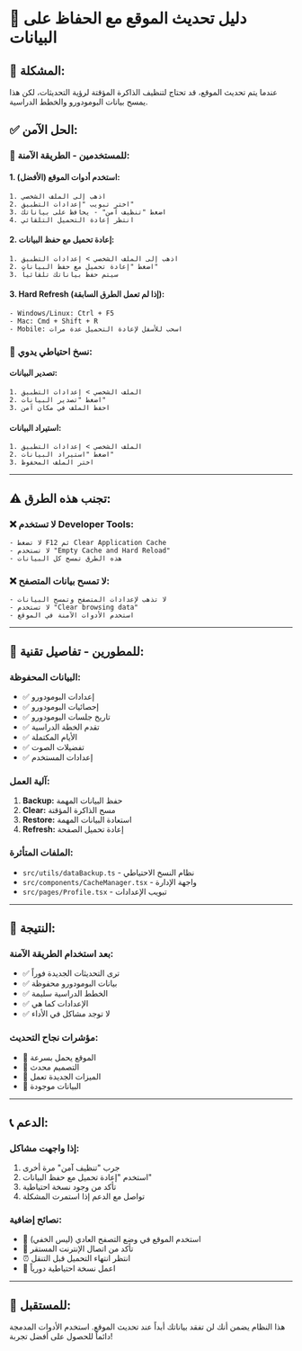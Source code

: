 # 🔄 دليل تحديث الموقع مع الحفاظ على البيانات

## 🎯 المشكلة:
عندما يتم تحديث الموقع، قد تحتاج لتنظيف الذاكرة المؤقتة لرؤية التحديثات، لكن هذا يمسح بيانات البومودورو والخطط الدراسية.

## ✅ الحل الآمن:

### 📱 **للمستخدمين - الطريقة الآمنة:**

#### 1. **استخدم أدوات الموقع (الأفضل):**
```
1. اذهب إلى الملف الشخصي
2. اختر تبويب "إعدادات التطبيق"
3. اضغط "تنظيف آمن" - يحافظ على بياناتك
4. انتظر إعادة التحميل التلقائي
```

#### 2. **إعادة تحميل مع حفظ البيانات:**
```
1. اذهب إلى الملف الشخصي > إعدادات التطبيق
2. اضغط "إعادة تحميل مع حفظ البيانات"
3. سيتم حفظ بياناتك تلقائياً
```

#### 3. **Hard Refresh (إذا لم تعمل الطرق السابقة):**
```
- Windows/Linux: Ctrl + F5
- Mac: Cmd + Shift + R
- Mobile: اسحب للأسفل لإعادة التحميل عدة مرات
```

### 💾 **نسخ احتياطي يدوي:**

#### **تصدير البيانات:**
```
1. الملف الشخصي > إعدادات التطبيق
2. اضغط "تصدير البيانات"
3. احفظ الملف في مكان آمن
```

#### **استيراد البيانات:**
```
1. الملف الشخصي > إعدادات التطبيق
2. اضغط "استيراد البيانات"
3. اختر الملف المحفوظ
```

---

## ⚠️ **تجنب هذه الطرق:**

### ❌ **لا تستخدم Developer Tools:**
```
- لا تضغط F12 ثم Clear Application Cache
- لا تستخدم "Empty Cache and Hard Reload"
- هذه الطرق تمسح كل البيانات
```

### ❌ **لا تمسح بيانات المتصفح:**
```
- لا تذهب لإعدادات المتصفح وتمسح البيانات
- لا تستخدم "Clear browsing data"
- استخدم الأدوات الآمنة في الموقع
```

---

## 🔧 **للمطورين - تفاصيل تقنية:**

### **البيانات المحفوظة:**
- ✅ إعدادات البومودورو
- ✅ إحصائيات البومودورو
- ✅ تاريخ جلسات البومودورو
- ✅ تقدم الخطة الدراسية
- ✅ الأيام المكتملة
- ✅ تفضيلات الصوت
- ✅ إعدادات المستخدم

### **آلية العمل:**
1. **Backup:** حفظ البيانات المهمة
2. **Clear:** مسح الذاكرة المؤقتة
3. **Restore:** استعادة البيانات المهمة
4. **Refresh:** إعادة تحميل الصفحة

### **الملفات المتأثرة:**
- `src/utils/dataBackup.ts` - نظام النسخ الاحتياطي
- `src/components/CacheManager.tsx` - واجهة الإدارة
- `src/pages/Profile.tsx` - تبويب الإعدادات

---

## 🎉 **النتيجة:**

### **بعد استخدام الطريقة الآمنة:**
- ✅ ترى التحديثات الجديدة فوراً
- ✅ بيانات البومودورو محفوظة
- ✅ الخطط الدراسية سليمة
- ✅ الإعدادات كما هي
- ✅ لا توجد مشاكل في الأداء

### **مؤشرات نجاح التحديث:**
- 🔄 الموقع يحمل بسرعة
- 🎨 التصميم محدث
- 🔧 الميزات الجديدة تعمل
- 💾 البيانات موجودة

---

## 📞 **الدعم:**

### **إذا واجهت مشاكل:**
1. جرب "تنظيف آمن" مرة أخرى
2. استخدم "إعادة تحميل مع حفظ البيانات"
3. تأكد من وجود نسخة احتياطية
4. تواصل مع الدعم إذا استمرت المشكلة

### **نصائح إضافية:**
- 📱 استخدم الموقع في وضع التصفح العادي (ليس الخفي)
- 🔄 تأكد من اتصال الإنترنت المستقر
- ⏰ انتظر انتهاء التحميل قبل التنقل
- 💾 اعمل نسخة احتياطية دورياً

---

## 🚀 **للمستقبل:**

هذا النظام يضمن أنك لن تفقد بياناتك أبداً عند تحديث الموقع. استخدم الأدوات المدمجة دائماً للحصول على أفضل تجربة!
